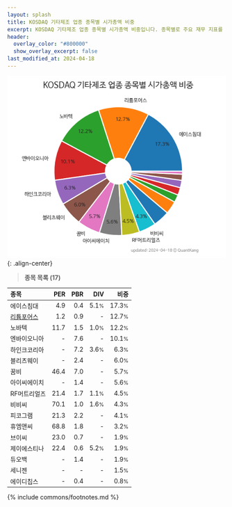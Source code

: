 ```yaml
---
layout: splash
title: KOSDAQ 기타제조 업종 종목별 시가총액 비중
excerpt: KOSDAQ 기타제조 업종 종목별 시가총액 비중입니다. 종목별로 주요 재무 지표를 함께 표시합니다.
header:
  overlay_color: "#800000"
  show_overlay_excerpt: false
last_modified_at: 2024-04-18
---
```



![KOSDAQ 기타제조 업종 종목별 시가총액 비중](/stats/sector/images/kosdaq_업종_기타제조_종목.png){: .align-center}


> **종목 목록 (17)**<a id="list"></a>

| **종목** | **PER** | **PBR** | **DIV** | **비중** |
| :------- | ------: | ------: | ------: | -------: |
| 에이스침대 | 4.9 | 0.4 | 5.1<small>%</small> | 17.3<small>%</small> |
| [리튬포어스](/073570/) | 1.2 | 0.9 | - | 12.7<small>%</small> |
| 노바텍 | 11.7 | 1.5 | 1.0<small>%</small> | 12.2<small>%</small> |
| 엔바이오니아 | - | 7.6 | - | 10.1<small>%</small> |
| 하인크코리아 | - | 7.2 | 3.6<small>%</small> | 6.3<small>%</small> |
| 블리츠웨이 | - | 2.4 | - | 6.0<small>%</small> |
| 꿈비 | 46.4 | 7.0 | - | 5.7<small>%</small> |
| 아이씨에이치 | - | 1.4 | - | 5.6<small>%</small> |
| RF머트리얼즈 | 21.4 | 1.7 | 1.1<small>%</small> | 4.5<small>%</small> |
| 비비씨 | 70.1 | 1.0 | 1.6<small>%</small> | 4.3<small>%</small> |
| 피코그램 | 21.3 | 2.2 | - | 4.1<small>%</small> |
| 휴엠앤씨 | 68.8 | 1.8 | - | 3.2<small>%</small> |
| 브이씨 | 23.0 | 0.7 | - | 1.9<small>%</small> |
| 제이에스티나 | 22.4 | 0.6 | 5.2<small>%</small> | 1.9<small>%</small> |
| 듀오백 | - | 1.4 | - | 1.9<small>%</small> |
| 세니젠 | - | - | - | 1.5<small>%</small> |
| 에이디칩스 | - | 0.4 | - | 0.8<small>%</small> |

{% include commons/footnotes.md %}